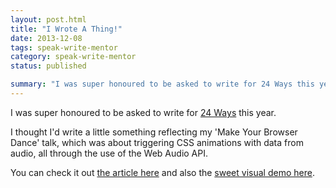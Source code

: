 ```yaml
---
layout: post.html
title: "I Wrote A Thing!"
date: 2013-12-08
tags: speak-write-mentor
category: speak-write-mentor
status: published

summary: "I was super honoured to be asked to write for 24 Ways this year. I thought I'd write a little something reflecting my 'Make Your Browser Dance' talk."
---
```


<p>I was super honoured to be asked to write for <a href="http://24ways.org/" rel="external">24 Ways</a> this year.</p>
<p>I thought I'd write a little something reflecting my 'Make Your Browser Dance' talk, which was about triggering CSS animations with data from audio, all through the use of the Web Audio API.</p>
<p>You can check it out <a href="http://24ways.org/2013/make-your-browser-dance/" rel="external">the article here</a> and also the <a href="http://dancing.rumyra.com/" rel="external">sweet visual demo here</a>.</p>

